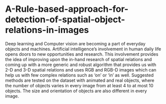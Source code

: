 # A-Rule-based-approach-for-detection-of-spatial-object-relations-in-images

Deep learning and Computer vision are becoming a part of everyday objects and machines. Artificial intelligence’s involvement in human daily life opens doors to new opportunities and research. This involvement provides the idea of improving upon the in-hand research of spatial relations and coming up with a more generic and robust algorithm that provides us with 2-D and 3-D spatial relations and uses RGB and RGB-D images which can help us with few complex relations such as ‘on’ or ‘in’ as well. Suggested methods are tested on the dataset with animated and real objects, where the number of objects varies in every image from at least 4 to at most 10 objects. The size and orientation of objects are also different in every image.
